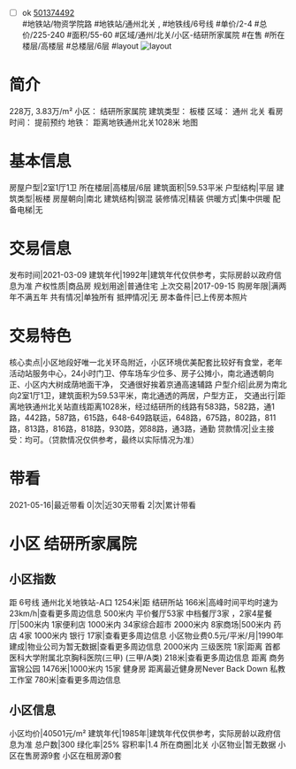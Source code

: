 - [ ] ok [501374492](https://bj.5i5j.com/ershoufang/501374492.html)  
 #地铁站/物资学院路 #地铁站/通州北关 ,  #地铁线/6号线
#单价/2-4 #总价/225-240 #面积/55-60   #区域/通州/北关/小区-结研所家属院 #在售 #所在楼层/高楼层 #总楼层/6层 #layout 
![layout](http://image2a.5i5j.com/bdir/layout/547246.jpg_P5.jpg) 
# 简介 
 228万,  3.83万/m² 
小区： 结研所家属院
建筑类型： 板楼
区域： 通州 北关
看房时间： 提前预约
地铁： 距离地铁通州北关1028米 地图
# 基本信息 
 房屋户型|2室1厅1卫
所在楼层|高楼层/6层
建筑面积|59.53平米
户型结构|平层
建筑类型|板楼
房屋朝向|南北
建筑结构|钢混
装修情况|精装
供暖方式|集中供暖
配备电梯|无
# 交易信息 
 发布时间|2021-03-09
建筑年代|1992年|建筑年代仅供参考，实际房龄以政府信息为准
产权性质|商品房
规划用途|普通住宅
上次交易|2017-09-15
购房年限|满两年不满五年
共有情况|单独所有
抵押情况|无
房本备件|已上传房本照片
# 交易特色 
 核心卖点|小区地段好唯一北关环岛附近，小区环境优美配套比较好有食堂，老年活动站服务中心，24小时门卫、停车场车少位多、房子公摊小，南北通透朝向正、小区内大树成荫地面干净， 交通很好挨着京通高速辅路
户型介绍|此房为南北向2室1厅1卫，建筑面积为59.53平米，南北通透的两居，户型方正，
交通出行|距离地铁通州北关站直线距离1028米，经过结研所的线路有583路，582路，通1路，442路，587路，615路，648-649路联运，648路，675路，802路，811路，813路，816路，818路，930路，郊88路，通3路，通勤
贷款情况|业主接受：均可。（贷款情况仅供参考，最终以实际情况为准）
# 带看 
 2021-05-16|最近带看	 0|次|近30天带看	 2|次|累计带看
# 小区 结研所家属院
## 小区指数 
 距 6号线 通州北关地铁站-A口 1254米|距 结研所站 166米|高峰时间平均时速为23km/h|查看更多周边信息
500米内 平价餐厅53家
中档餐厅3家 ，2家4星餐厅|500米内 1家便利店
1000米内 34家综合超市
2000米内 8家商场|500米内 药店 4家
1000米内 银行 17家|查看更多周边信息
小区物业费0.5元/平米/月|1990年建成|物业公司为暂无数据|查看更多周边信息
2000米内 三级医院 1家|距离 首都医科大学附属北京胸科医院(三甲) (三甲/A类) 218米|查看更多周边信息
距离 商务富锦公园 1476米|1000米内 15家 健身房
距离最近健身房Never Back Down 私教工作室 780米|查看更多周边信息
## 小区信息 
 小区均价|40501元/m²
建筑年代|1985年|建筑年代仅供参考，实际房龄以政府信息为准
总户数|300
绿化率|25%
容积率|1.4
所在商圈|北关
小区物业|暂无数据
小区在售房源9套
小区在租房源0套
